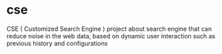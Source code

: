# cse
CSE ( Customized Search Engine ) project about search engine that can reduce noise in the web data, based on dynamic user interaction such as previous history and configurations
